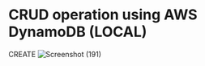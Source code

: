 # CRUD operation using AWS DynamoDB (LOCAL)

CREATE
![Screenshot (191)](https://github.com/Pro-ject-dev/Dynamodb_API/assets/138247328/2a18f662-32d7-412f-92d8-11f4da4d3932)
